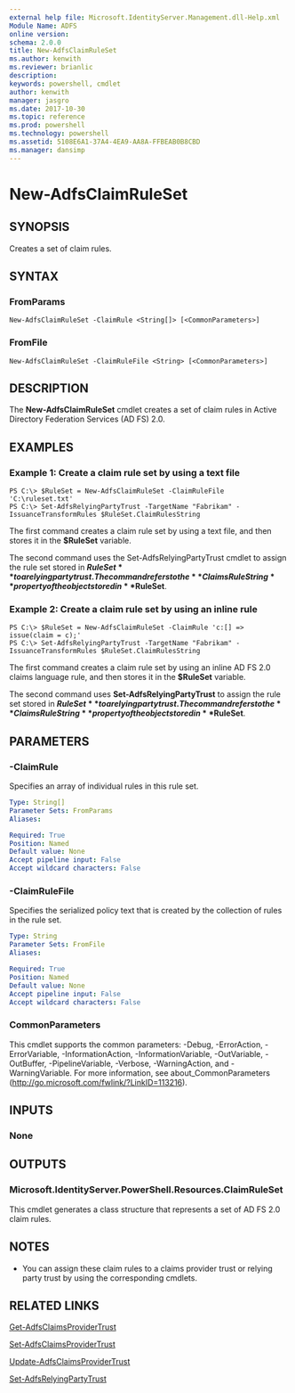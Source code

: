 ```yaml
---
external help file: Microsoft.IdentityServer.Management.dll-Help.xml
Module Name: ADFS
online version: 
schema: 2.0.0
title: New-AdfsClaimRuleSet
ms.author: kenwith
ms.reviewer: brianlic
description: 
keywords: powershell, cmdlet
author: kenwith
manager: jasgro
ms.date: 2017-10-30
ms.topic: reference
ms.prod: powershell
ms.technology: powershell
ms.assetid: 5108E6A1-37A4-4EA9-AA8A-FFBEAB0B8CBD
ms.manager: dansimp
---
```


# New-AdfsClaimRuleSet

## SYNOPSIS
Creates a set of claim rules.

## SYNTAX

### FromParams
```
New-AdfsClaimRuleSet -ClaimRule <String[]> [<CommonParameters>]
```

### FromFile
```
New-AdfsClaimRuleSet -ClaimRuleFile <String> [<CommonParameters>]
```

## DESCRIPTION
The **New-AdfsClaimRuleSet** cmdlet creates a set of claim rules in Active Directory Federation Services (AD FS) 2.0.

## EXAMPLES

### Example 1: Create a claim rule set by using a text file
```
PS C:\> $RuleSet = New-AdfsClaimRuleSet -ClaimRuleFile 'C:\ruleset.txt'
PS C:\> Set-AdfsRelyingPartyTrust -TargetName "Fabrikam" -IssuanceTransformRules $RuleSet.ClaimRulesString
```

The first command creates a claim rule set by using a text file, and then stores it in the **$RuleSet** variable.

The second command uses the Set-AdfsRelyingPartyTrust cmdlet to assign the rule set stored in **$RuleSet** to a relying party trust.
The command refers to the **ClaimsRuleString** property of the object stored in **$RuleSet**.

### Example 2: Create a claim rule set by using an inline rule
```
PS C:\> $RuleSet = New-AdfsClaimRuleSet -ClaimRule 'c:[] => issue(claim = c);'
PS C:\> Set-AdfsRelyingPartyTrust -TargetName "Fabrikam" -IssuanceTransformRules $RuleSet.ClaimRulesString
```

The first command creates a claim rule set by using an inline AD FS 2.0 claims language rule, and then stores it in the **$RuleSet** variable.

The second command uses **Set-AdfsRelyingPartyTrust** to assign the rule set stored in **$RuleSet** to a relying party trust.
The command refers to the **ClaimsRuleString** property of the object stored in **$RuleSet**.

## PARAMETERS

### -ClaimRule
Specifies an array of individual rules in this rule set.

```yaml
Type: String[]
Parameter Sets: FromParams
Aliases: 

Required: True
Position: Named
Default value: None
Accept pipeline input: False
Accept wildcard characters: False
```

### -ClaimRuleFile
Specifies the serialized policy text that is created by the collection of rules in the rule set.

```yaml
Type: String
Parameter Sets: FromFile
Aliases: 

Required: True
Position: Named
Default value: None
Accept pipeline input: False
Accept wildcard characters: False
```

### CommonParameters
This cmdlet supports the common parameters: -Debug, -ErrorAction, -ErrorVariable, -InformationAction, -InformationVariable, -OutVariable, -OutBuffer, -PipelineVariable, -Verbose, -WarningAction, and -WarningVariable. For more information, see about_CommonParameters (http://go.microsoft.com/fwlink/?LinkID=113216).

## INPUTS

### None

## OUTPUTS

### Microsoft.IdentityServer.PowerShell.Resources.ClaimRuleSet
This cmdlet generates a class structure that represents a set of AD FS 2.0 claim rules.

## NOTES
* You can assign these claim rules to a claims provider trust or relying party trust by using the corresponding cmdlets.

## RELATED LINKS

[Get-AdfsClaimsProviderTrust](./Get-AdfsClaimsProviderTrust.md)

[Set-AdfsClaimsProviderTrust](./Set-AdfsClaimsProviderTrust.md)

[Update-AdfsClaimsProviderTrust](./Update-AdfsClaimsProviderTrust.md)

[Set-AdfsRelyingPartyTrust](./Set-AdfsRelyingPartyTrust.md)

